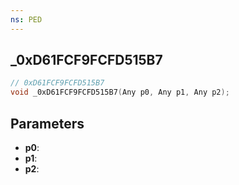 ```yaml
---
ns: PED
---
```

## _0xD61FCF9FCFD515B7

```c
// 0xD61FCF9FCFD515B7
void _0xD61FCF9FCFD515B7(Any p0, Any p1, Any p2);
```

## Parameters
* **p0**:
* **p1**:
* **p2**:

